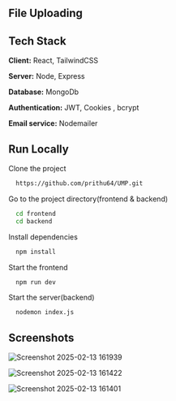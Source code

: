 ## File Uploading



## Tech Stack

**Client:** React, TailwindCSS

**Server:** Node, Express

**Database:** MongoDb

**Authentication:** JWT, Cookies , bcrypt

**Email service:** Nodemailer

## Run Locally

Clone the project

```bash
  https://github.com/prithu64/UMP.git
```

Go to the project directory(frontend & backend)

```bash
  cd frontend
  cd backend
```

Install dependencies

```bash
  npm install
```

Start the frontend

```bash
  npm run dev
```

Start the server(backend)

```bash
  nodemon index.js
```

## Screenshots

![Screenshot 2025-02-13 161939](https://github.com/user-attachments/assets/914e47eb-63e4-45a3-a18c-98066c246120)

![Screenshot 2025-02-13 161422](https://github.com/user-attachments/assets/ce8dbc17-527e-4d1b-b2ac-0dfe81aeada4)

![Screenshot 2025-02-13 161401](https://github.com/user-attachments/assets/63da438f-a104-4a9b-9c0e-8a136f973ab4)
